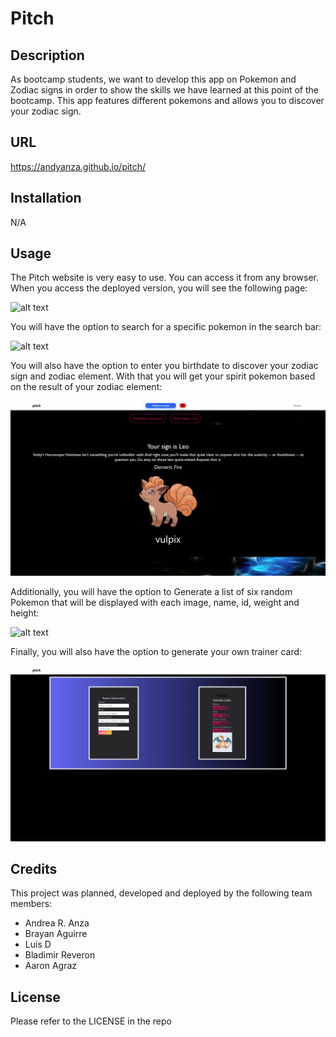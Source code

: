 # Pitch

## Description

As bootcamp students, we want to develop this app on Pokemon and Zodiac signs in order to show the skills we have learned at this point of the bootcamp. This app features different pokemons and allows you to discover your zodiac sign.

## URL

https://andyanza.github.io/pitch/

## Installation

N/A

## Usage

The Pitch website is very easy to use. You can access it from any browser.
When you access the deployed version, you will see the following page:

![alt text](https://github.com/AndyAnza/pitch/blob/cfde687340e75f8ee17b58a138b2858ddf4abf4f/assets/images/home%20page.png)

You will have the option to search for a specific pokemon in the search bar:

![alt text](https://github.com/AndyAnza/pitch/blob/cfde687340e75f8ee17b58a138b2858ddf4abf4f/assets/images/search%20bar.png)

You will also have the option to enter you birthdate to discover your zodiac sign and zodiac element. With that you will get your spirit pokemon based on the result of your zodiac element:

![alt text](https://github.com/AndyAnza/pitch/blob/cfde687340e75f8ee17b58a138b2858ddf4abf4f/assets/images/zodiac%20sign%20and%20spirit%20pokemon.png)

Additionally, you will have the option to Generate a list of six random Pokemon that will be displayed with each image, name, id, weight and height:

![alt text](https://github.com/AndyAnza/pitch/blob/cfde687340e75f8ee17b58a138b2858ddf4abf4f/assets/images/pokemon%20generator.png)

Finally, you will also have the option to generate your own trainer card:

![alt text](https://github.com/AndyAnza/pitch/blob/cfde687340e75f8ee17b58a138b2858ddf4abf4f/assets/images/trainer%20card.png)

## Credits

This project was planned, developed and deployed by the following team members:

- Andrea R. Anza
- Brayan Aguirre
- Luis D
- Bladimir Reveron
- Aaron Agraz

## License

Please refer to the LICENSE in the repo
